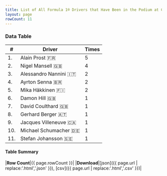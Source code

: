 ```yaml
---
title: List of All Formula 1® Drivers that Have Been in the Podium at Circuito de Jerez
layout: page
rowCount: 11
---
```


<canvas id="chart" width="400" height="180"></canvas>
<script>
var data = {
    "datasets": [
        {
            "backgroundColor": "#f3a935",
            "borderColor": "#f68639",
            "borderWidth": 1,
            "data": [
                5.0,
                4.0,
                2.0,
                2.0,
                2.0,
                1.0,
                1.0,
                1.0,
                1.0,
                1.0,
                1.0
            ],
            "label": "Times"
        }
    ],
    "labels": [
        "Alain Prost",
        "Nigel Mansell",
        "Alessandro Nannini",
        "Ayrton Senna",
        "Mika Häkkinen",
        "Damon Hill",
        "David Coulthard",
        "Gerhard Berger",
        "Jacques Villeneuve",
        "Michael Schumacher",
        "Stefan Johansson"
    ]
};
var options = {
  legend: {
    display: false
  },
  scales: {
    xAxes: [{
      ticks: {
        beginAtZero: true,
        maxRotation: 180,
        display: window.innerWidth > 800
      }
    }],
    yAxes: [{
      ticks: {
        beginAtZero: true
      }
    }]
  },
  onResize: function(chart, size) {
    chart.options.scales.xAxes[0].ticks.display = size.width > 800;
  }
};
new Chart("chart", {
    data: data,
    type: 'bar',
    options: options
});
</script>



### Data Table

| # | Driver | Times |
|--|--|--|
| 1. | Alain Prost 🇫🇷 | 5 |
| 2. | Nigel Mansell 🇬🇧 | 4 |
| 3. | Alessandro Nannini 🇮🇹 | 2 |
| 4. | Ayrton Senna 🇧🇷 | 2 |
| 5. | Mika Häkkinen 🇫🇮 | 2 |
| 6. | Damon Hill 🇬🇧 | 1 |
| 7. | David Coulthard 🇬🇧 | 1 |
| 8. | Gerhard Berger 🇦🇹 | 1 |
| 9. | Jacques Villeneuve 🇨🇦 | 1 |
| 10. | Michael Schumacher 🇩🇪 | 1 |
| 11. | Stefan Johansson 🇸🇪 | 1 |

#### Table Summary

|**Row Count**|{{ page.rowCount }}|
|**Download**|[json]({{ page.url | replace:'.html','.json' }}), [csv]({{ page.url | replace:'.html','.csv' }})|

